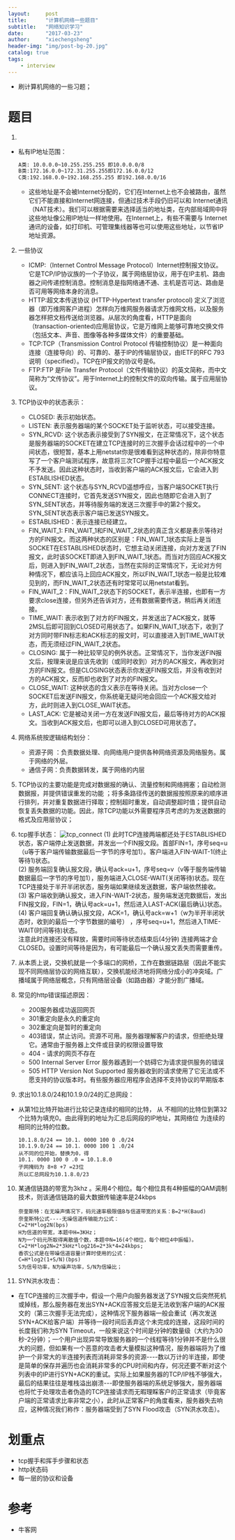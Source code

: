 ```yaml
---
layout:     post
title:      "计算机网络一些题目"
subtitle:   "网络知识学习"
date:       "2017-03-23"
author:     "xiechengsheng"
header-img: "img/post-bg-20.jpg"
catalog: true
tags:
    - interview
---
```


- 刷计算机网络的一些习题；

# 题目
1. 
- 私有IP地址范围：
    ```sh
    A类: 10.0.0.0~10.255.255.255 即10.0.0.0/8
    B类:172.16.0.0~172.31.255.255即172.16.0.0/12
    C类:192.168.0.0~192.168.255.255 即192.168.0.0/16
    ```
    - 这些地址是不会被Internet分配的，它们在Internet上也不会被路由，虽然它们不能直接和Internet网连接，但通过技术手段仍旧可以和 Internet通讯（NAT技术）。我们可以根据需要来选择适当的地址类，在内部局域网中将这些地址像公用IP地址一样地使用。在Internet上，有些不需要与 Internet通讯的设备，如打印机、可管理集线器等也可以使用这些地址，以节省IP地址资源。

2. 一些协议
    - ICMP:（Internet Control Message Protocol）Internet控制报文协议。它是TCP/IP协议族的一个子协议，属于网络层协议，用于在IP主机、路由器之间传递控制消息。控制消息是指网络通不通、主机是否可达、路由是否可用等网络本身的消息。
    - HTTP:超文本传送协议 (HTTP-Hypertext transfer protocol) 定义了浏览器（即万维网客户进程）怎样向万维网服务器请求万维网文档，以及服务器怎样把文档传送给浏览器。从层次的角度看，HTTP是面向（transaction-oriented)应用层协议，它是万维网上能够可靠地交换文件（包括文本、声音、图像等各种多媒体文件）的重要基础。
    - TCP:TCP（Transmission Control Protocol 传输控制协议）是一种面向连接（连接导向）的、可靠的、基于IP的传输层协议，由IETF的RFC 793说明（specified）。TCP在IP报文的协议号是6。
    - FTP:FTP 是File Transfer Protocol（文件传输协议）的英文简称，而中文简称为“文传协议”。用于Internet上的控制文件的双向传输。属于应用层协议。

3. TCP协议中的状态表示：
    - CLOSED: 表示初始状态。
    - LISTEN: 表示服务器端的某个SOCKET处于监听状态，可以接受连接。
    - SYN_RCVD: 这个状态表示接受到了SYN报文，在正常情况下，这个状态是服务器端的SOCKET在建立TCP连接时的三次握手会话过程中的一个中间状态，很短暂，基本上用netstat你是很难看到这种状态的，除非你特意写了一个客户端测试程序，故意将三次TCP握手过程中最后一个ACK报文不予发送。因此这种状态时，当收到客户端的ACK报文后，它会进入到ESTABLISHED状态。
    - SYN_SENT: 这个状态与SYN_RCVD遥想呼应，当客户端SOCKET执行CONNECT连接时，它首先发送SYN报文，因此也随即它会进入到了SYN_SENT状态，并等待服务端的发送三次握手中的第2个报文。SYN_SENT状态表示客户端已发送SYN报文。
    - ESTABLISHED：表示连接已经建立。
    - FIN_WAIT_1: FIN_WAIT_1和FIN_WAIT_2状态的真正含义都是表示等待对方的FIN报文。而这两种状态的区别是：FIN_WAIT_1状态实际上是当SOCKET在ESTABLISHED状态时，它想主动关闭连接，向对方发送了FIN报文，此时该SOCKET即进入到FIN_WAIT_1状态。而当对方回应ACK报文后，则进入到FIN_WAIT_2状态，当然在实际的正常情况下，无论对方何种情况下，都应该马上回应ACK报文，所以FIN_WAIT_1状态一般是比较难见到的，而FIN_WAIT_2状态还有时常常可以用netstat看到。
    - FIN_WAIT_2：FIN_WAIT_2状态下的SOCKET，表示半连接，也即有一方要求close连接，但另外还告诉对方，还有数据需要传送，稍后再关闭连接。
    - TIME_WAIT: 表示收到了对方的FIN报文，并发送出了ACK报文，就等2MSL后即可回到CLOSED可用状态了。如果FIN_WAIT_1状态下，收到了对方同时带FIN标志和ACK标志的报文时，可以直接进入到TIME_WAIT状态，而无须经过FIN_WAIT_2状态。
    - CLOSING: 属于一种比较罕见的例外状态。正常情况下，当你发送FIN报文后，按理来说是应该先收到（或同时收到）对方的ACK报文，再收到对方的FIN报文。但是CLOSING状态表示你发送FIN报文后，并没有收到对方的ACK报文，反而却也收到了对方的FIN报文。
    - CLOSE_WAIT: 这种状态的含义表示在等待关闭。当对方close一个SOCKET后发送FIN报文，你系统毫无疑问地会回应一个ACK报文给对方，此时则进入到CLOSE_WAIT状态。
    - LAST_ACK: 它是被动关闭一方在发送FIN报文后，最后等待对方的ACK报文。当收到ACK报文后，也即可以进入到CLOSED可用状态了。

4. 网络系统按逻辑结构划分：
    - 资源子网 ：负责数据处理、向网络用户提供各种网络资源及网络服务。属于网络的外层。
    - 通信子网：负责数据转发，属于网络的内层

5. TCP协议的主要功能是完成对数据报的确认、流量控制和网络拥塞；自动检测数据报，并提供错误重发的功能 ；将多条路径传送的数据报按照原来的顺序进行排列，并对重复数据进行择取；控制超时重发，自动调整超时值；提供自动恢复丢失数据的功能。因此，除TCP功能以外需要程序员考虑的为发送数据的格式及应用层协议；

6. tcp握手状态：
![tcp_connect](/img/in-post/computer-network/tcp_connect.png)
    (1) 此时TCP连接两端都还处于ESTABLISHED状态，客户端停止发送数据，并发出一个FIN报文段。首部FIN=1，序号seq=u（u等于客户端传输数据最后一字节的序号加1）。客户端进入FIN-WAIT-1(终止等待1)状态。    
    (2) 服务端回复确认报文段，确认号ack=u+1，序号seq=v（v等于服务端传输数据最后一字节的序号加1），服务端进入CLOSE-WAIT(关闭等待)状态。现在TCP连接处于半开半闭状态，服务端如果继续发送数据，客户端依然接收。    
    (3) 客户端收到确认报文，进入FIN-WAIT-2状态，服务端发送完数据后，发出FIN报文段，FIN=1，确认号ack=u+1，然后进入LAST-ACK(最后确认)状态。    
    (4) 客户端回复确认确认报文段，ACK=1，确认号ack=w+1（w为半开半闭状态时，收到的最后一个字节数据的编号） ，序号seq=u+1，然后进入TIME-WAIT(时间等待)状态。    
    注意此时连接还没有释放，需要时间等待状态结束后(4分钟) 连接两端才会CLOSED。设置时间等待是因为，有可能最后一个确认报文丢失而需要重传。    

7. 从本质上说，交换机就是一个多端口的网桥，工作在数据链路层（因此不能实现不同网络层协议的网络互联），交换机能经济地将网络分成小的冲突域。广播域属于网络层概念，只有网络层设备（如路由器）才能分割广播域。

8. 常见的http错误描述原因：
    - 200服务器成功返回网页
    - 301重定向是永久的重定向
    - 302重定向是暂时的重定向
    - 403错误，禁止访问。资源不可用。服务器理解客户的请求，但拒绝处理它。通常由于服务器上文件或目录的权限设置导致
    - 404 - 请求的网页不存在
    - 500 Internal Server Error   服务器遇到一个妨碍它为请求提供服务的错误
    - 505 HTTP Version Not Supported  服务器收到的请求使用了它无法或不愿支持的协议版本时。有些服务器应用程序会选择不支持协议的早期版本

9. 求出10.1.8.0/24和10.1.9.0/24的汇总网段：
- 从第1位比特开始进行比较记录连续的相同的比特， 从 不相同的比特位到第32个比特为填充0。由此得到的地址为汇总后网段的IP地址，其网络位 为连续的相同的比特的位数。
    ```
    10.1.8.0/24 == 10.1. 0000 100 0 .0/24
    10.1.9.0/24 == 10.1. 0000 100 1 .0/24
    从不同的位开始，替换为0，得
    10.1. 0000 100 0 .0 = 10.1.8.0
    子网掩码为 8+8 +7 =23位
    所以汇总网段为10.1.8.0/23
    ```

10. 某通信链路的带宽为3khz 。采用4个相位。每个相位具有4种振幅的QAM调制技术，则该通信链路的最大数据传输速率是24kbps
    ```
    奈奎斯特：在无噪声情况下，码元速率极限值B与信道带宽的关系：B=2*H(Baud)
    奈奎斯特公式----无噪信道传输能力公式：
    C=2*H*log2N(bps)
    H为信道的带宽，本题中H=3KHz；
    N为一个码元所取得离散值个数，本题中N=16(4个相位，每个相位4中振幅)。
    C=2*H*log2N=2*3kHz*log216=2*3k*4=24kbps;
    香农公式是在带噪信道容量计算时使用的公式：
    C=H*log2(1+S/N)(bps)
    S为信号功率，N为噪声功率，S/N为信噪比；
    ```

11. SYN洪水攻击：
- 在TCP连接的三次握手中，假设一个用户向服务器发送了SYN报文后突然死机或掉线，那么服务器在发出SYN+ACK应答报文后是无法收到客户端的ACK报文的（第三次握手无法完成），这种情况下服务器端一般会重试（再次发送SYN+ACK给客户端）并等待一段时间后丢弃这个未完成的连接，这段时间的长度我们称为SYN Timeout，一般来说这个时间是分钟的数量级（大约为30秒-2分钟）；一个用户出现异常导致服务器的一个线程等待1分钟并不是什么很大的问题，但如果有一个恶意的攻击者大量模拟这种情况，服务器端将为了维护一个非常大的半连接列表而消耗非常多的资源----数以万计的半连接，即使是简单的保存并遍历也会消耗非常多的CPU时间和内存，何况还要不断对这个列表中的IP进行SYN+ACK的重试。实际上如果服务器的TCP/IP栈不够强大，最后的结果往往是堆栈溢出崩溃---即使服务器端的系统足够强大，服务器端也将忙于处理攻击者伪造的TCP连接请求而无暇理睬客户的正常请求（毕竟客户端的正常请求比率非常之小），此时从正常客户的角度看来，服务器失去响应，这种情况我们称作：服务器端受到了SYN Flood攻击（SYN洪水攻击）。

# 划重点
- tcp握手和挥手步骤和状态
- http状态码
- 每一层的协议和设备

# 参考
- 牛客网      